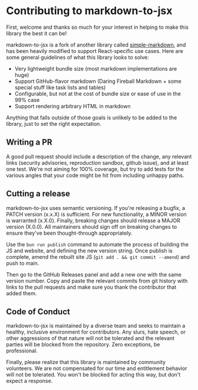 # Contributing to markdown-to-jsx

First, welcome and thanks so much for your interest in helping to make this library the best it can be!

markdown-to-jsx is a fork of another library called [simple-markdown](https://github.com/Khan/simple-markdown), and has been heavily modified to support React-specific use cases. Here are some general guidelines of what this library looks to solve:

- Very lightweight bundle size (most markdown implementations are huge)
- Support GitHub-flavor markdown (Daring Fireball Markdown + some special stuff like task lists and tables)
- Configurable, but not at the cost of bundle size or ease of use in the 99% case
- Support rendering arbitrary HTML in markdown

Anything that falls outside of those goals is unlikely to be added to the library, just to set the right expectation.

## Writing a PR

A good pull request should include a description of the change, any relevant links (security advisories, reproduction sandbox, github issue), and at least one test. We're not aiming for 100% coverage, but try to add tests for the various angles that your code might be hit from including unhappy paths.

## Cutting a release

markdown-to-jsx uses semantic versioning. If you're releasing a bugfix, a PATCH version (x.x.X) is sufficient. For new functionality, a MINOR version is warranted (x.X.0). Finally, breaking changes should release a MAJOR version (X.0.0). All maintainers should sign off on breaking changes to ensure they've been thought-through appropriately.

Use the `bun run publish` command to automate the process of building the JS and website, and defining the new version string. Once publish is complete, amend the rebuilt site JS (`git add . && git commit --amend`) and push to main.

Then go to the GitHub Releases panel and add a new one with the same version number. Copy and paste the relevant commits from git history with links to the pull requests and make sure you thank the contributor that added them.

## Code of Conduct

markdown-to-jsx is maintained by a diverse team and seeks to maintain a healthy, inclusive environment for contributors. Any slurs, hate speech, or other aggressions of that nature will not be tolerated and the relevant parties will be blocked from the repository. Zero exceptions, be professional.

Finally, please realize that this library is maintained by community volunteers. We are not compensated for our time and entitlement behavior will not be tolerated. You won't be blocked for acting this way, but don't expect a response.
